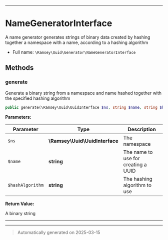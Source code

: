 ***

# NameGeneratorInterface

A name generator generates strings of binary data created by hashing together
a namespace with a name, according to a hashing algorithm



* Full name: `\Ramsey\Uuid\Generator\NameGeneratorInterface`



## Methods


### generate

Generate a binary string from a namespace and name hashed together with
the specified hashing algorithm

```php
public generate(\Ramsey\Uuid\UuidInterface $ns, string $name, string $hashAlgorithm): string
```








**Parameters:**

| Parameter | Type | Description |
|-----------|------|-------------|
| `$ns` | **\Ramsey\Uuid\UuidInterface** | The namespace |
| `$name` | **string** | The name to use for creating a UUID |
| `$hashAlgorithm` | **string** | The hashing algorithm to use |


**Return Value:**

A binary string




***


***
> Automatically generated on 2025-03-15
